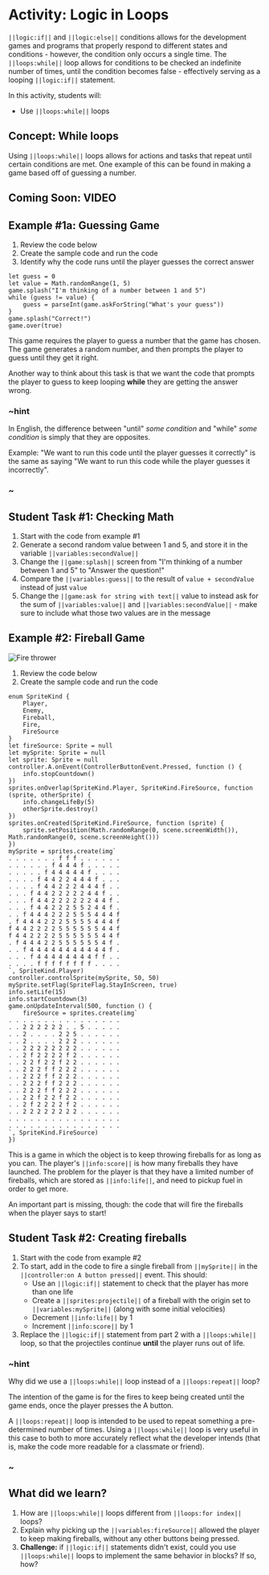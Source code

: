 # Activity: Logic in Loops

``||logic:if||`` and ``||logic:else||`` conditions allows for the development games and programs that properly respond to different states and conditions - however, the condition only occurs a single time. The ``||loops:while||`` loop allows for conditions to be checked an indefinite number of times, until the condition becomes false - effectively serving as a looping ``||logic:if||`` statement.

In this activity, students will: 
* Use ``||loops:while||`` loops

## Concept: While loops

Using ``||loops:while||`` loops allows for actions and tasks that repeat until certain conditions are met. One example of this can be found in making a game based off of guessing a number.

## Coming Soon: VIDEO

## Example #1a: Guessing Game

1. Review the code below
2. Create the sample code and run the code
3. Identify why the code runs until the player guesses the correct answer

```blocks
let guess = 0
let value = Math.randomRange(1, 5)
game.splash("I'm thinking of a number between 1 and 5")
while (guess != value) {
    guess = parseInt(game.askForString("What's your guess"))
}
game.splash("Correct!")
game.over(true)
```

This game requires the player to guess a number that the game has chosen. The game generates a random number, and then prompts the player to guess until they get it right. 

Another way to think about this task is that we want the code that prompts the player to guess to keep looping **while** they are getting the answer wrong. 

### ~hint

In English, the difference between "until" *some condition* and "while" *some condition* is simply that they are opposites.

Example: "We want to run this code until the player guesses it correctly" is the same as saying "We want to run this code while the player guesses it incorrectly".

### ~

## Student Task #1: Checking Math

1. Start with the code from example #1
2. Generate a second random value between 1 and 5, and store it in the variable ``||variables:secondValue||``
3. Change the ``||game:splash||`` screen from "I'm thinking of a number between 1 and 5" to "Answer the question!"
4. Compare the ``||variables:guess||`` to the result of `value + secondValue` instead of just `value`
5. Change the ``||game:ask for string with text||`` value to instead ask for the sum of ``||variables:value||`` and ``||variables:secondValue||`` - make sure to include what those two values are in the message

## Example #2: Fireball Game

![Fire thrower](/static/courses/csintro/logic/fire-shooter.gif)

1. Review the code below
2. Create the sample code and run the code

```blocks
enum SpriteKind {
    Player,
    Enemy,
    Fireball,
    Fire,
    FireSource
}
let fireSource: Sprite = null
let mySprite: Sprite = null
let sprite: Sprite = null
controller.A.onEvent(ControllerButtonEvent.Pressed, function () {
    info.stopCountdown()
})
sprites.onOverlap(SpriteKind.Player, SpriteKind.FireSource, function (sprite, otherSprite) {
    info.changeLifeBy(5)
    otherSprite.destroy()
})
sprites.onCreated(SpriteKind.FireSource, function (sprite) {
    sprite.setPosition(Math.randomRange(0, scene.screenWidth()), Math.randomRange(0, scene.screenHeight()))
})
mySprite = sprites.create(img`
. . . . . . . f f f . . . . . . 
. . . . . . f 4 4 4 f . . . . . 
. . . . . f 4 4 4 4 4 f . . . . 
. . . . f 4 4 2 2 4 4 4 f . . . 
. . . . f 4 4 2 2 2 4 4 4 f . . 
. . . f 4 4 2 2 2 2 2 4 4 f . . 
. . . f 4 4 2 2 2 2 2 2 4 4 f . 
. . . f 4 4 2 2 2 5 5 2 4 4 f . 
. . f 4 4 4 2 2 2 5 5 5 4 4 4 f 
. f 4 4 4 2 2 2 5 5 5 5 4 4 4 f 
f 4 4 2 2 2 2 5 5 5 5 5 5 4 4 f 
f 4 4 2 2 2 2 5 5 5 5 5 5 4 4 f 
. f 4 4 4 2 2 5 5 5 5 5 5 4 f . 
. . f 4 4 4 4 4 4 4 4 4 4 4 f . 
. . . f 4 4 4 4 4 4 4 4 f f . . 
. . . . f f f f f f f f . . . . 
`, SpriteKind.Player)
controller.controlSprite(mySprite, 50, 50)
mySprite.setFlag(SpriteFlag.StayInScreen, true)
info.setLife(15)
info.startCountdown(3)
game.onUpdateInterval(500, function () {
    fireSource = sprites.create(img`
. . . . . . . . . . . . . . . . 
. . 2 2 2 2 2 2 . . 5 . . . . . 
. . 2 . . . . 2 2 5 . . . . . . 
. . 2 . . . . 2 2 2 . . . . . . 
. . 2 2 2 2 2 2 2 2 . . . . . . 
. . 2 f 2 2 2 2 f 2 . . . . . . 
. . 2 2 f 2 2 f 2 2 . . . . . . 
. . 2 2 2 f f 2 2 2 . . . . . . 
. . 2 2 2 f f 2 2 2 . . . . . . 
. . 2 2 2 f f 2 2 2 . . . . . . 
. . 2 2 2 f f 2 2 2 . . . . . . 
. . 2 2 f 2 2 f 2 2 . . . . . . 
. . 2 f 2 2 2 2 f 2 . . . . . . 
. . 2 2 2 2 2 2 2 2 . . . . . . 
. . . . . . . . . . . . . . . . 
. . . . . . . . . . . . . . . . 
`, SpriteKind.FireSource)
})
```

This is a game in which the object is to keep throwing fireballs for as long as you can. The player's ``||info:score||`` is how many fireballs they have launched. The problem for the player is that they have a limited number of fireballs, which are stored as ``||info:life||``, and need to pickup fuel in order to get more. 

An important part is missing, though: the code that will fire the fireballs when the player says to start!

## Student Task #2: Creating fireballs

1. Start with the code from example #2
2. To start, add in the code to fire a single fireball from ``||mySprite||`` in the ``||controller:on A button pressed||`` event. This should:
    * Use an ``||logic:if||`` statement to check that the player has more than one life
    * Create a ``||sprites:projectile||`` of a fireball with the origin set to ``||variables:mySprite||`` (along with some initial velocities)
    * Decrement ``||info:life||`` by 1
    * Increment ``||info:score||`` by 1
3. Replace the ``||logic:if||`` statement from part 2 with a ``||loops:while||`` loop, so that the projectiles continue **until** the player runs out of life.

### ~hint

Why did we use a ``||loops:while||`` loop instead of a ``||loops:repeat||`` loop?

The intention of the game is for the fires to keep being created until the game ends, once the player presses the A button.

A ``||loops:repeat||`` loop is intended to be used to repeat something a pre-determined number of times. Using a ``||loops:while||`` loop is very useful in this case to both to more accurately reflect what the developer intends (that is, make the code more readable for a classmate or friend).

### ~

## What did we learn?

1. How are ``||loops:while||`` loops different from ``||loops:for index||`` loops?
2. Explain why picking up the ``||variables:fireSource||`` allowed the player to keep making fireballs, without any other buttons being pressed.
3. **Challenge:** if ``||logic:if||`` statements didn't exist, could you use ``||loops:while||`` loops to implement the same behavior in blocks? If so, how?
